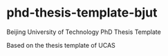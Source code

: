 # phd-thesis-template-bjut
Beijing University of Technology PhD Thesis Template

Based on the thesis template of UCAS
